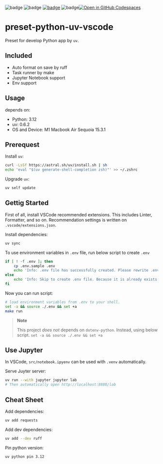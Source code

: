 ![badge](https://img.shields.io/badge/Python-white?logo=python)
![badge](https://img.shields.io/badge/preset-red)
[![badge](https://img.shields.io/badge/Package_manager-uv-8A2BE2)](https://docs.astral.sh/uv/)
![badge](https://img.shields.io/badge/Linter-Ruff-yellow)[![Open in GitHub Codespaces](https://github.com/codespaces/badge.svg)](https://codespaces.new/Yoshida24/preset-python-uv)

# preset-python-uv-vscode

Preset for develop Python app by `uv`.

## Included
- Auto format on save by ruff
- Task runner by make
- Jupyter Notebook support
- Env support

## Usage

depends on:
- Python: 3.12
- uv: 0.6.2
- OS and Device: M1 Macbook Air Sequoia 15.3.1

## Prerequest

Install `uv`:

```bash
curl -LsSf https://astral.sh/uv/install.sh | sh
echo 'eval "$(uv generate-shell-completion zsh)"' >> ~/.zshrc
```

Upgrade `uv`:

```bash
uv self update
```

## Gettig Started
First of all, install VSCode recommended extensions. This includes Linter, Formatter, and so on. Recommendation settings is written on `.vscode/extensions.json`.

Install dependencies:

```bash
uv sync
```

To use environment variables in `.env` file, run below script to create `.env`

```bash
if [ ! -f .env ]; then
    cp .env.sample .env
    echo 'Info: .env file has successfully created. Please rewrite .env file'
else
    echo 'Info: Skip to create .env file. Because it is already exists.'
fi
```

Now you can run script:

```bash
# load environment variables from .env to your shell.
set -a && source ./.env && set +a
make run
```

> **Note**
>
> This project *does not* depends on `dotenv-python`. Instead, using below script.
> `set -a && source ./.env && set +a`

## Use Jupyter

In VSCode, `src/notebook.ipyenv` can be used with `.venv` automatically.

Serve Juyter server:

```bash
uv run --with jupyter jupyter lab
# Then automatically open http://localhost:8888/lab
```

## Cheat Sheet
Add dependencies:

```bash
uv add requests
```

Add dev dependencies:

```bash
uv add --dev ruff
```

Pin python version:

```bash
uv python pin 3.12
```
